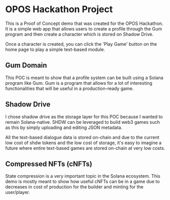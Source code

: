 # OPOS Hackathon Project

This is a Proof of Concept demo that was created for the OPOS Hackathon. It is a simple web app that allows users to create a profile through the Gum program and then create a character which is stored on Shadow Drive. 

Once a character is created, you can click the 'Play Game' button on the 
home page to play a simple text-based module.

## Gum Domain

This POC is meant to show that a profile system can be built using a Solana program like Gum.
Gum is a program that allows for a lot of interesting functionalities that
will be useful in a production-ready game.

## Shadow Drive

I chose shadow drive as the storage layer for this POC because I wanted
to remain Solana-native. SHDW can be leveraged to build web3 games
such as this by simply uploading and editing JSON metadata.

All the text-based dialogue data is stored on-chain and due to
the current low cost of shdw tokens and the low cost of storage,
it's easy to imagine a future where entire text-based games are
stored on-chain at very low costs.

## Compressed NFTs (cNFTs)

State compression is a very important topic in the Solana ecosystem. This demo
is mostly meant to show how useful cNFTs can be in a game due to
decreases in cost of production for the builder and minting for the
user/player.